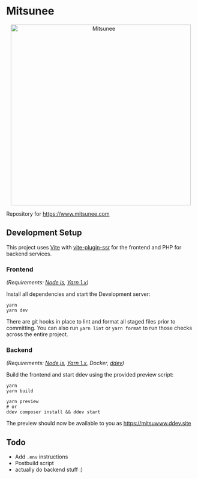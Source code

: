 # Mitsunee

<p align="center">
  <img src="https://github.com/Mitsunee/mitsunee/raw/main/assets/logo.svg" alt="Mitsunee" width="480px">
</p>

Repository for https://www.mitsunee.com

## Development Setup

This project uses [Vite] with [vite-plugin-ssr] for the frontend and PHP for backend services.

### Frontend

_(Requirements: [Node.js], [Yarn 1.x])_

Install all dependencies and start the Development server:

```shell
yarn
yarn dev
```

There are git hooks in place to lint and format all staged files prior to committing. You can also run `yarn lint` or `yarn format` to run those checks across the entire project.

### Backend

_(Requirements: [Node.js], [Yarn 1.x], Docker, [ddev])_

Build the frontend and start ddev using the provided preview script:

```shell
yarn
yarn build

yarn preview
# or
ddev composer install && ddev start
```

The preview should now be available to you as https://mitsuwww.ddev.site

## Todo

- Add `.env` instructions
- Postbuild script
- actually do backend stuff :)

[vite]: https://vitejs.dev/
[vite-plugin-ssr]: https://vite-plugin-ssr.com/
[ddev]: https://ddev.readthedocs.io/en/latest/
[node.js]: https://nodejs.org/en/
[yarn 1.x]: https://classic.yarnpkg.com/lang/en/
